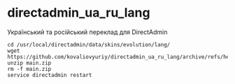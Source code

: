 # directadmin_ua_ru_lang
Український та російський переклад для DirectAdmin
```
cd /usr/local/directadmin/data/skins/evolution/lang/  
wget https://github.com/kovaliovyuriy/directadmin_ua_ru_lang/archive/refs/heads/main.zip  
unzip main.zip  
rm -f main.zip  
service directadmin restart  
```
